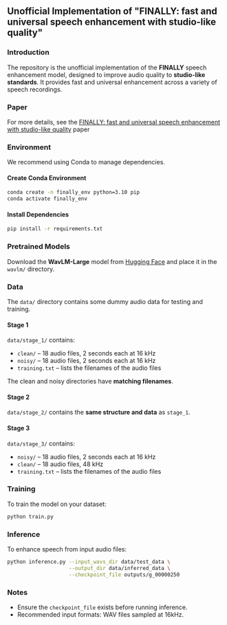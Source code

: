 ## Unofficial Implementation of "FINALLY: fast and universal speech enhancement with studio-like quality"

### Introduction

The repository is the unofficial implementation of the **FINALLY** speech enhancement model, designed to improve audio quality to **studio-like standards**. It provides fast and universal enhancement across a variety of speech recordings.

### Paper

For more details, see the [FINALLY: fast and universal speech enhancement with studio-like quality](https://arxiv.org/abs/2410.05920) paper

### Environment

We recommend using Conda to manage dependencies.

#### Create Conda Environment

```bash
conda create -n finally_env python=3.10 pip
conda activate finally_env
```

#### Install Dependencies

```bash
pip install -r requirements.txt
```

### Pretrained Models

Download the **WavLM-Large** model from [Hugging Face](https://huggingface.co/microsoft/wavlm-large) and place it in the `wavlm/` directory.

### Data

The `data/` directory contains some dummy audio data for testing and training.

#### Stage 1

`data/stage_1/` contains:

- `clean/` – 18 audio files, 2 seconds each at 16 kHz  
- `noisy/` – 18 audio files, 2 seconds each at 16 kHz  
- `training.txt` – lists the filenames of the audio files  

The clean and noisy directories have **matching filenames**.

#### Stage 2

`data/stage_2/` contains the **same structure and data** as `stage_1`.

#### Stage 3

`data/stage_3/` contains:

- `noisy/` – 18 audio files, 2 seconds each at 16 kHz  
- `clean/` – 18 audio files, 48 kHz  
- `training.txt` – lists the filenames of the audio files 


### Training

To train the model on your dataset:

```bash
python train.py
```

### Inference

To enhance speech from input audio files:

```bash
python inference.py --input_wavs_dir data/test_data \
                    --output_dir data/inferred_data \
                    --checkpoint_file outputs/g_00000250
```

### Notes

* Ensure the `checkpoint_file` exists before running inference.
* Recommended input formats: WAV files sampled at 16kHz.
